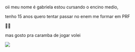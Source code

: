 oii meu nome é gabriela estou cursando o encino medio, 

tenho 15 anos quero tentar passar no enem me formar em PRF

👩‍🎓

mas gosto pra caramba de jogar volei

![](https://media1.tenor.com/m/6dOf85BKov0AAAAC/haikyuu-anime.gif)



